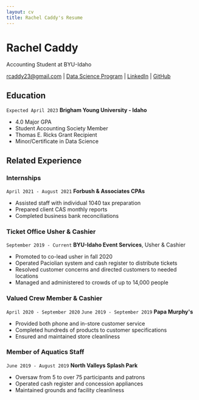 ```yaml
---
layout: cv
title: Rachel Caddy's Resume
---
```

# Rachel Caddy
Accounting Student at BYU-Idaho

<div id="webaddress">
<a href="rcaddy23@gmail.com">rcaddy23@gmail.com</a>
| <a href="https://byuidatascience.github.io/development.html">Data Science Program</a>
| <a href="linkedin.com/in/rachel-caddy">LinkedIn</a>
| <a href=" https://rcaddy23.github.io/Caddy_Resume/">GitHub</a>
</div>

<!-- https://www.monique.tech/the-art-of-markdown -->

## Education

`Expected April 2023`
__Brigham Young University - Idaho__

- 4.0 Major GPA
- Student Accounting Society Member
- Thomas E. Ricks Grant Recipient
- Minor/Certificate in Data Science

## Related Experience

### Internships

`April 2021 - August 2021`
__Forbush & Associates CPAs__

- Assisted staff with individual 1040 tax preparation
- Prepared client CAS monthly reports 
- Completed business bank reconciliations

### Ticket Office Usher & Cashier

`September 2019 - Current`
__BYU-Idaho Event Services__, Usher & Cashier

- Promoted to co-lead usher in fall 2020
- Operated Paciolian system and cash register to distribute tickets  
- Resolved customer concerns and directed customers to needed locations
- Managed and administered to crowds of up to 14,000 people

### Valued Crew Member & Cashier

`April 2020 - September 2020`
`June 2019 - September 2019`
__Papa Murphy's__

- Provided both phone and in-store customer service
- Completed hundreds of products to customer specifications
- Ensured and maintained store cleanliness	

### Member of Aquatics Staff

`June 2019 - August 2019`
__North Valleys Splash Park__

- Oversaw from 5 to over 75 participants and patrons 
- Operated cash register and concession appliances
- Maintained grounds and facility cleanliness 



<!-- ### Footer

Last updated: Dec 2021 -->


